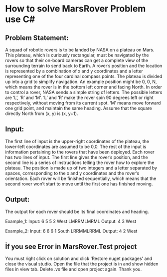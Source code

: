# How to solve MarsRover Problem use C#

## Problem Statement:


A squad of robotic rovers is to be landed by NASA on a plateau on Mars. This plateau, which is curiously rectangular, must be navigated by the rovers so that their on-board cameras can get a complete view of the surrounding terrain to send back to Earth.
A rover’s position and the location is represented by a combination of x and y coordinates and a letter representing one of the four cardinal compass points. The plateau is divided up into a grid to simplify navigation. An example position might be 0, 0, N, which means the rover is in the bottom left corner and facing North.
In order to control a rover, NASA sends a simple string of letters. The possible letters are ‘L’, ‘R’ and ‘M’. ‘L’ and ‘R’ make the rover spin 90 degrees left or right respectively, without moving from its current spot. ‘M’ means move forward one grid point, and maintain the same heading.
Assume that the square directly North from (x, y) is (x, y+1).

## Input:

The first line of input is the upper-right coordinates of the plateau, the lower-left coordinates are assumed to be 0,0.
The rest of the input is information pertaining to the rovers that have been deployed. Each rover has two lines of input. The first line gives the rover’s position, and the second line is a series of instructions telling the rover how to explore the plateau.
The position is made up of two integers and a letter separated by spaces, corresponding to the x and y coordinates and the rover’s orientation.
Each rover will be finished sequentially, which means that the second rover won’t start to move until the first one has finished moving.

## Output:

The output for each rover should be its final coordinates and heading.

Example_1:
Input:
6 5
5 2 West
LMRRMLMRML
Output:
4 3 West


Example_2:
Input:
6 6
6 1 South
LRRMMLRRML
Output:
4 2 West

## İf you see Error in MarsRover.Test project
You must right click on solution and click 'Restore nuget packages' and close the visual studio.
Open the file that the project is in and show hidden files in view tab.
Delete .vs file and open project again. Thank you.

